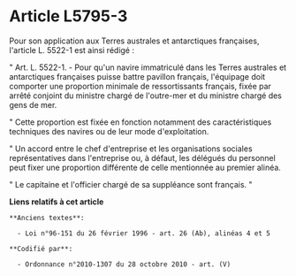 # Article L5795-3

Pour son application aux Terres australes et antarctiques françaises, l'article L. 5522-1 est ainsi rédigé : 

" Art. L. 5522-1. - Pour qu'un navire immatriculé dans les Terres australes et antarctiques françaises puisse battre pavillon
français, l'équipage doit comporter une proportion minimale de ressortissants français, fixée par arrêté conjoint du ministre
chargé de l'outre-mer et du ministre chargé des gens de mer. 

" Cette proportion est fixée en fonction notamment des caractéristiques techniques des navires ou de leur mode
d'exploitation. 

" Un accord entre le chef d'entreprise et les organisations sociales représentatives dans l'entreprise ou, à défaut, les
délégués du personnel peut fixer une proportion différente de celle mentionnée au premier alinéa. 

" Le capitaine et l'officier chargé de sa suppléance sont français. "

**Liens relatifs à cet article**

	**Anciens textes**:

	  - Loi n°96-151 du 26 février 1996 - art. 26 (Ab), alinéas 4 et 5

	**Codifié par**:

	  - Ordonnance n°2010-1307 du 28 octobre 2010 - art. (V)
